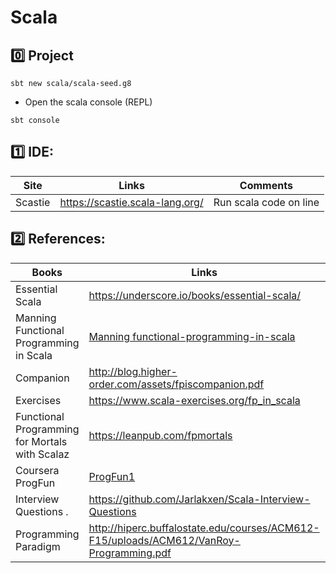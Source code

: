 # Scala

## :zero: Project

```
sbt new scala/scala-seed.g8 
```

* Open the scala console (REPL)

```
sbt console
```

## :one: IDE:

| Site                                     | Links                                        |  Comments                    |
|------------------------------------------|----------------------------------------------|------------------------------|
| Scastie                                  | https://scastie.scala-lang.org/              |  Run scala code on line      |



## :two: References:

| Books                                          | Links                                                                                                   |  Comments              |
|------------------------------------------------|---------------------------------------------------------------------------------------------------------|------------------------|
| Essential Scala                                | https://underscore.io/books/essential-scala/                                                            | :ledger: Book          |
| Manning Functional Programming in Scala        | [Manning functional-programming-in-scala](https://www.manning.com/books/functional-programming-in-scala)| :closed_book: Book     |
| Companion                                      | http://blog.higher-order.com/assets/fpiscompanion.pdf                                                   |                        |
| Exercises                                      | https://www.scala-exercises.org/fp_in_scala                                                             |                        |
| Functional Programming for Mortals with Scalaz | https://leanpub.com/fpmortals                                                                           | :blue_book: Book       |
| Coursera ProgFun                               | [ProgFun1](https://www.coursera.org/learn/progfun1)                                                     |                        |
| Interview Questions .                          | https://github.com/Jarlakxen/Scala-Interview-Questions                                                  |                        |
| Programming Paradigm                           | http://hiperc.buffalostate.edu/courses/ACM612-F15/uploads/ACM612/VanRoy-Programming.pdf                 |                        |


